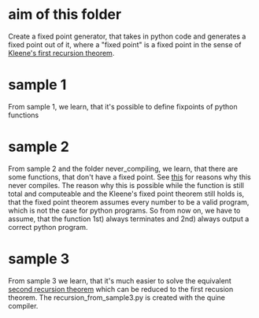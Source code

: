 # aim of this folder
Create a fixed point generator, that takes in python code and generates a fixed point out of it, where a "fixed point" is a fixed point in the sense of [Kleene's first recursion theorem](https://en.wikipedia.org/wiki/Kleene%27s_recursion_theorem).
# sample 1
From sample 1, we learn, that it's possible to define fixpoints of python functions

# sample 2
From sample 2 and the folder never_compiling, we learn, that there are some functions, that don't have a fixed point. See [this](https://dev.to/lavary/how-to-fix-syntaxerror-invalid-character-in-python-28ie) for reasons why this never compiles. The reason why this is possible while the function is still total and computeable and the Kleene's fixed point theorem still holds is, that the fixed point theorem assumes every number to be a valid program, which is not the case for python programs. So from now on, we have to assume, that the function 1st) always terminates and 2nd) always output a correct python program.

# sample 3
From sample 3 we learn, that it's much easier to solve the equivalent [second recursion theorem](https://en.wikipedia.org/wiki/Kleene%27s_recursion_theorem#Kleene's_second_recursion_theorem) which can be reduced to the first recusion theorem. The recursion_from_sample3.py is created with the quine compiler.
